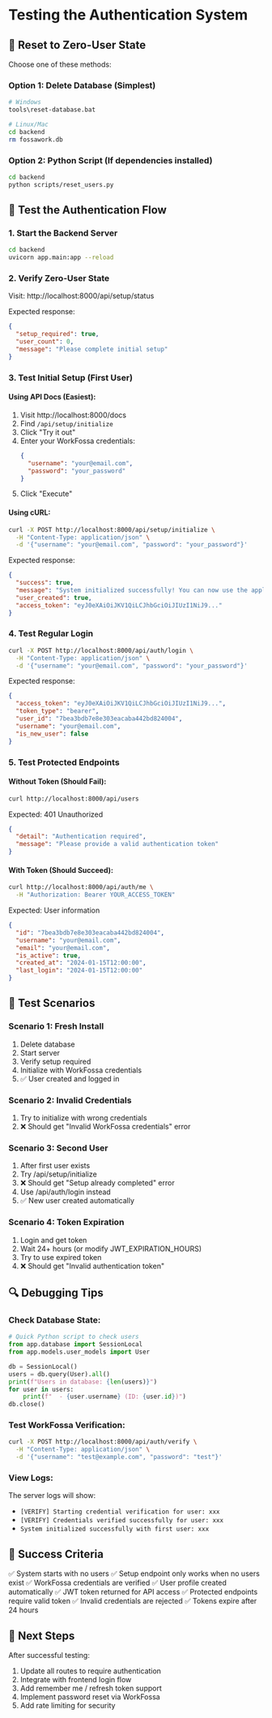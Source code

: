 # Testing the Authentication System

## 🔄 Reset to Zero-User State

Choose one of these methods:

### Option 1: Delete Database (Simplest)
```bash
# Windows
tools\reset-database.bat

# Linux/Mac
cd backend
rm fossawork.db
```

### Option 2: Python Script (If dependencies installed)
```bash
cd backend
python scripts/reset_users.py
```

## 🧪 Test the Authentication Flow

### 1. Start the Backend Server
```bash
cd backend
uvicorn app.main:app --reload
```

### 2. Verify Zero-User State
Visit: http://localhost:8000/api/setup/status

Expected response:
```json
{
  "setup_required": true,
  "user_count": 0,
  "message": "Please complete initial setup"
}
```

### 3. Test Initial Setup (First User)

#### Using API Docs (Easiest):
1. Visit http://localhost:8000/docs
2. Find `/api/setup/initialize`
3. Click "Try it out"
4. Enter your WorkFossa credentials:
   ```json
   {
     "username": "your@email.com",
     "password": "your_password"
   }
   ```
5. Click "Execute"

#### Using cURL:
```bash
curl -X POST http://localhost:8000/api/setup/initialize \
  -H "Content-Type: application/json" \
  -d '{"username": "your@email.com", "password": "your_password"}'
```

Expected response:
```json
{
  "success": true,
  "message": "System initialized successfully! You can now use the application.",
  "user_created": true,
  "access_token": "eyJ0eXAiOiJKV1QiLCJhbGciOiJIUzI1NiJ9..."
}
```

### 4. Test Regular Login

```bash
curl -X POST http://localhost:8000/api/auth/login \
  -H "Content-Type: application/json" \
  -d '{"username": "your@email.com", "password": "your_password"}'
```

Expected response:
```json
{
  "access_token": "eyJ0eXAiOiJKV1QiLCJhbGciOiJIUzI1NiJ9...",
  "token_type": "bearer",
  "user_id": "7bea3bdb7e8e303eacaba442bd824004",
  "username": "your@email.com",
  "is_new_user": false
}
```

### 5. Test Protected Endpoints

#### Without Token (Should Fail):
```bash
curl http://localhost:8000/api/users
```

Expected: 401 Unauthorized
```json
{
  "detail": "Authentication required",
  "message": "Please provide a valid authentication token"
}
```

#### With Token (Should Succeed):
```bash
curl http://localhost:8000/api/auth/me \
  -H "Authorization: Bearer YOUR_ACCESS_TOKEN"
```

Expected: User information
```json
{
  "id": "7bea3bdb7e8e303eacaba442bd824004",
  "username": "your@email.com",
  "email": "your@email.com",
  "is_active": true,
  "created_at": "2024-01-15T12:00:00",
  "last_login": "2024-01-15T12:00:00"
}
```

## 📝 Test Scenarios

### Scenario 1: Fresh Install
1. Delete database
2. Start server
3. Verify setup required
4. Initialize with WorkFossa credentials
5. ✅ User created and logged in

### Scenario 2: Invalid Credentials
1. Try to initialize with wrong credentials
2. ❌ Should get "Invalid WorkFossa credentials" error

### Scenario 3: Second User
1. After first user exists
2. Try /api/setup/initialize
3. ❌ Should get "Setup already completed" error
4. Use /api/auth/login instead
5. ✅ New user created automatically

### Scenario 4: Token Expiration
1. Login and get token
2. Wait 24+ hours (or modify JWT_EXPIRATION_HOURS)
3. Try to use expired token
4. ❌ Should get "Invalid authentication token"

## 🔍 Debugging Tips

### Check Database State:
```python
# Quick Python script to check users
from app.database import SessionLocal
from app.models.user_models import User

db = SessionLocal()
users = db.query(User).all()
print(f"Users in database: {len(users)}")
for user in users:
    print(f"  - {user.username} (ID: {user.id})")
db.close()
```

### Test WorkFossa Verification:
```bash
curl -X POST http://localhost:8000/api/auth/verify \
  -H "Content-Type: application/json" \
  -d '{"username": "test@example.com", "password": "test"}'
```

### View Logs:
The server logs will show:
- `[VERIFY] Starting credential verification for user: xxx`
- `[VERIFY] Credentials verified successfully for user: xxx`
- `System initialized successfully with first user: xxx`

## 🎯 Success Criteria

✅ System starts with no users
✅ Setup endpoint only works when no users exist
✅ WorkFossa credentials are verified
✅ User profile created automatically
✅ JWT token returned for API access
✅ Protected endpoints require valid token
✅ Invalid credentials are rejected
✅ Tokens expire after 24 hours

## 🚀 Next Steps

After successful testing:
1. Update all routes to require authentication
2. Integrate with frontend login flow
3. Add remember me / refresh token support
4. Implement password reset via WorkFossa
5. Add rate limiting for security